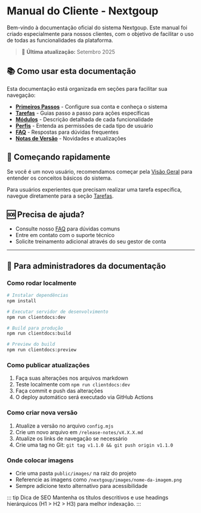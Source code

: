 # Manual do Cliente - Nextgoup

Bem-vindo à documentação oficial do sistema Nextgoup. Este manual foi criado especialmente para nossos clientes, com o objetivo de facilitar o uso de todas as funcionalidades da plataforma.

> 🔄 **Última atualização:** Setembro 2025

## 📚 Como usar esta documentação

Esta documentação está organizada em seções para facilitar sua navegação:

- **[Primeiros Passos](/getting-started/00-visao-geral)** - Configure sua conta e conheça o sistema
- **[Tarefas](/tasks/criar-usuario)** - Guias passo a passo para ações específicas
- **[Módulos](/features/dashboard)** - Descrição detalhada de cada funcionalidade
- **[Perfis](/roles/administrador)** - Entenda as permissões de cada tipo de usuário
- **[FAQ](/faq/)** - Respostas para dúvidas frequentes
- **[Notas de Versão](/release-notes/v1.0.0)** - Novidades e atualizações

## 🚀 Começando rapidamente

Se você é um novo usuário, recomendamos começar pela [Visão Geral](/getting-started/00-visao-geral) para entender os conceitos básicos do sistema.

Para usuários experientes que precisam realizar uma tarefa específica, navegue diretamente para a seção [Tarefas](/tasks/criar-usuario).

## 🆘 Precisa de ajuda?

- Consulte nosso [FAQ](/faq/) para dúvidas comuns
- Entre em contato com o suporte técnico
- Solicite treinamento adicional através do seu gestor de conta

---

## 🔧 Para administradores da documentação

### Como rodar localmente

```bash
# Instalar dependências
npm install

# Executar servidor de desenvolvimento
npm run clientdocs:dev

# Build para produção
npm run clientdocs:build

# Preview do build
npm run clientdocs:preview
```

### Como publicar atualizações

1. Faça suas alterações nos arquivos markdown
2. Teste localmente com `npm run clientdocs:dev`
3. Faça commit e push das alterações
4. O deploy automático será executado via GitHub Actions

### Como criar nova versão

1. Atualize a versão no arquivo `config.mjs`
2. Crie um novo arquivo em `/release-notes/vX.X.X.md`
3. Atualize os links de navegação se necessário
4. Crie uma tag no Git: `git tag v1.1.0 && git push origin v1.1.0`

### Onde colocar imagens

- Crie uma pasta `public/images/` na raiz do projeto
- Referencie as imagens como `/nextgoup/images/nome-da-imagem.png`
- Sempre adicione texto alternativo para acessibilidade

::: tip Dica de SEO
Mantenha os títulos descritivos e use headings hierárquicos (H1 > H2 > H3) para melhor indexação.
:::
